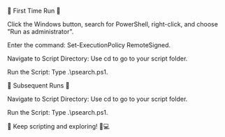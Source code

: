 🌟 First Time Run 🚀

Click the Windows button, search for PowerShell, right-click, and choose "Run as administrator".

Enter the command: Set-ExecutionPolicy RemoteSigned.

Navigate to Script Directory: Use cd to go to your script folder.

Run the Script: Type .\psearch.ps1.

🔄 Subsequent Runs 🔁

Navigate to Script Directory: Use cd to go to your script folder.

Run the Script: Type .\psearch.ps1.

🚀 Keep scripting and exploring! 🌈💻
